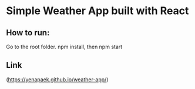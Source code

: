 # Simple Weather App built with React

## How to run:

Go to the root folder.
npm install, then npm start


## Link

(https://yenapaek.github.io/weather-app/)